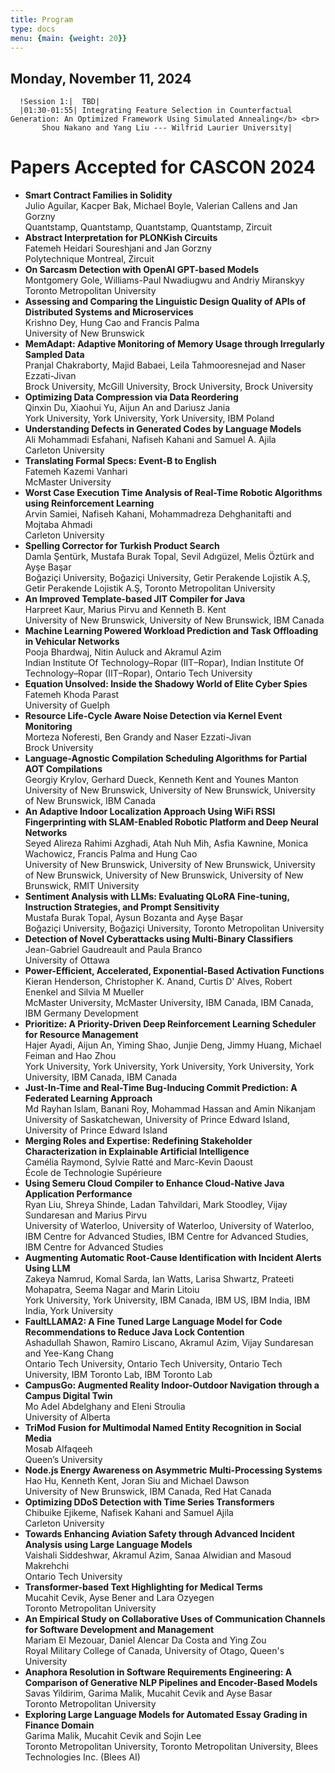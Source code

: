 ```yaml
---
title: Program 
type: docs
menu: {main: {weight: 20}}
---
```


<h2>Monday, November 11, 2024</h2>


      !Session 1:|  TBD|
      |01:30-01:55| Integrating Feature Selection in Counterfactual Generation: An Optimized Framework Using Simulated Annealing</b> <br>
		   Shou Nakano and Yang Liu --- Wilfrid Laurier University|
		   
<!--		   
	  </td>
    <tr>

	<tr>
      <td>01:55-02:20</td> 
	  <td> <b>Machine Learning-based Control of Dual-Sourcing Inventory Systems</b> <br>
           Davood Pirayesh Neghab, Shijie Li, Mucahit Cevik and M. I. M. Wahab --- Toronto Metropolitan University
	  </td>
    <tr>
	
	<tr>
      <td>02:20-02:45</td> 
	  <td> <b>Node.js Energy Awareness on Asymmetric Multi-Processing Systems</b> <br>
	       Hao Hu, Kenneth Kent, Joran Siu and Michael Dawson --- University of New Brunswick, IBM Canada, Red Hat Canada</li>
	  </td>
    <tr>
	
	<tr>
      <td>02:45-03:00</td> 
	  <td> <b>Overcoming COPD Care Barriers in Northern Ontario with AI -- A Perspective</b> <br>
           Aveen Ghahremani, Nikita Neveditsin, Adiva Siddiqui and Vijay Mago --- York University, Saint Mary’s University, York University, York University
	  </td>
    <tr>
	</tbody>
</table>
-->

<h1> Papers Accepted for CASCON 2024</h1>

<ul>
<li><b>Smart Contract Families in Solidity</b><br>	Julio Aguilar, Kacper Bak, Michael Boyle, Valerian Callens and Jan Gorzny<br>	Quantstamp, Quantstamp, Quantstamp, Quantstamp, Zircuit</li>
<li><b>Abstract Interpretation for PLONKish Circuits</b><br>	Fatemeh Heidari Soureshjani and Jan Gorzny<br>	Polytechnique Montreal, Zircuit</li>
<li><b>On Sarcasm Detection with OpenAI GPT-based Models</b><br>	Montgomery Gole, Williams-Paul Nwadiugwu and Andriy Miranskyy<br>	Toronto Metropolitan University</li>
<li><b>Assessing and Comparing the Linguistic Design Quality of APIs of Distributed Systems and Microservices</b><br>	Krishno Dey, Hung Cao and Francis Palma<br>	University of New Brunswick</li>
<li><b>MemAdapt: Adaptive Monitoring of Memory Usage through Irregularly Sampled Data</b><br>	Pranjal Chakraborty, Majid Babaei, Leila Tahmooresnejad and Naser Ezzati-Jivan<br>	Brock University, McGill University, Brock University, Brock University</li>
<li><b>Optimizing Data Compression via Data Reordering</b><br>	Qinxin Du, Xiaohui Yu, Aijun An and Dariusz Jania<br>	York University, York University, York University, IBM Poland</li>
<li><b>Understanding Defects in Generated Codes by Language Models</b><br>	Ali Mohammadi Esfahani, Nafiseh Kahani and Samuel A. Ajila<br>	Carleton University</li>

<li><b>Translating Formal Specs: Event-B to English</b><br>	Fatemeh Kazemi Vanhari<br>	McMaster University</li>
<li><b>Worst Case Execution Time Analysis of Real-Time Robotic Algorithms using Reinforcement Learning</b><br>	Arvin Samiei, Nafiseh Kahani, Mohammadreza Dehghanitafti and Mojtaba Ahmadi<br>	Carleton University</li>
<li><b>Spelling Corrector for Turkish Product Search</b><br>	Damla Şentürk, Mustafa Burak Topal, Sevil Adıgüzel, Melis Öztürk and Ayşe Başar<br>	Boğaziçi University, Boğaziçi University, Getir Perakende Lojistik A.Ş, Getir Perakende Lojistik A.Ş, Toronto Metropolitan University</li>
<li><b>An Improved Template-based JIT Compiler for Java</b><br>	Harpreet Kaur, Marius Pirvu and Kenneth B. Kent<br>	University of New Brunswick, University of New Brunswick, IBM Canada</li>
<li><b>Machine Learning Powered Workload Prediction and Task Offloading in Vehicular Networks</b><br>	Pooja Bhardwaj, Nitin Auluck and Akramul Azim<br>	Indian Institute Of Technology–Ropar (IIT–Ropar), Indian Institute Of Technology–Ropar (IIT–Ropar), Ontario Tech University </li>
<li><b>Equation Unsolved: Inside the Shadowy World of Elite Cyber Spies</b><br>	Fatemeh Khoda Parast<br>	University of Guelph</li>
<li><b>Resource Life-Cycle Aware Noise Detection via Kernel Event Monitoring</b><br>	Morteza Noferesti, Ben Grandy and Naser Ezzati-Jivan<br>	Brock University</li>
<li><b>Language-Agnostic Compilation Scheduling Algorithms for Partial AOT Compilations</b><br>	Georgiy Krylov, Gerhard Dueck, Kenneth Kent and Younes Manton<br>	University of New Brunswick, University of New Brunswick, University of New Brunswick, IBM Canada</li>
<li><b>An Adaptive Indoor Localization Approach Using WiFi RSSI Fingerprinting with SLAM-Enabled Robotic Platform and Deep Neural Networks</b><br>	Seyed Alireza Rahimi Azghadi, Atah Nuh Mih, Asfia Kawnine, Monica Wachowicz, Francis Palma and Hung Cao<br>	University of New Brunswick, University of New Brunswick, University of New Brunswick, University of New Brunswick, University of New Brunswick, RMIT University</li>
<li><b>Sentiment Analysis with LLMs: Evaluating QLoRA Fine-tuning, Instruction Strategies, and Prompt Sensitivity</b><br>	Mustafa Burak Topal, Aysun Bozanta and Ayşe Başar<br>	Boğaziçi University, Boğaziçi University, Toronto Metropolitan University</li>
<li><b>Detection of Novel Cyberattacks using Multi-Binary Classifiers</b><br>	Jean-Gabriel Gaudreault and Paula Branco<br>	University of Ottawa</li>
<li><b>Power-Efficient, Accelerated, Exponential-Based Activation Functions</b><br>	Kieran Henderson, Christopher K. Anand, Curtis D' Alves, Robert Enenkel and Silvia M Mueller<br>	McMaster University, McMaster University, IBM Canada, IBM Canada, IBM Germany Development</li>
<li><b>Prioritize: A Priority-Driven Deep Reinforcement Learning Scheduler for Resource Management</b><br>	Hajer Ayadi, Aijun An, Yiming Shao, Junjie Deng, Jimmy Huang, Michael Feiman and Hao Zhou<br>	York University, York University, York University, York University, York University, IBM Canada, IBM Canada</li>
<li><b>Just-In-Time and Real-Time Bug-Inducing Commit Prediction: A Federated Learning Approach</b><br>	Md Rayhan Islam, Banani Roy, Mohammad Hassan and Amin Nikanjam<br>	University of Saskatchewan, University of Prince Edward Island, University of Prince Edward Island</li>
<li><b>Merging Roles and Expertise: Redefining Stakeholder Characterization in Explainable Artificial Intelligence</b><br>	Camélia Raymond, Sylvie Ratté and Marc-Kevin Daoust<br>	École de Technologie Supérieure</li>
<li><b>Using Semeru Cloud Compiler to Enhance Cloud-Native Java Application Performance</b><br>	Ryan Liu, Shreya Shinde, Ladan Tahvildari, Mark Stoodley, Vijay Sundaresan and Marius Pirvu<br>	University of Waterloo, University of Waterloo, University of Waterloo, IBM Centre for Advanced Studies, IBM Centre for Advanced Studies, IBM Centre for Advanced Studies</li>
<li><b>Augmenting Automatic Root-Cause Identification with Incident Alerts Using LLM</b><br>	Zakeya Namrud, Komal Sarda, Ian Watts, Larisa Shwartz, Prateeti Mohapatra, Seema Nagar and Marin Litoiu<br>	York University, York University, IBM Canada, IBM US, IBM India, IBM India, York University</li>
<li><b>FaultLLAMA2: A Fine Tuned Large Language Model for Code Recommendations to Reduce Java Lock Contention</b><br>	Ashadullah Shawon, Ramiro Liscano, Akramul Azim, Vijay Sundaresan and Yee-Kang Chang<br>	Ontario Tech University, Ontario Tech University, Ontario Tech University, IBM Toronto Lab, IBM Toronto Lab</li>
<li><b>CampusGo: Augmented Reality Indoor-Outdoor Navigation through a Campus Digital Twin</b><br>	Mo Adel Abdelghany and Eleni Stroulia<br>	University of Alberta</li>
<li><b>TriMod Fusion for Multimodal Named Entity Recognition in Social Media</b><br>	Mosab Alfaqeeh<br>	Queen’s University</li>
<li><b>Node.js Energy Awareness on Asymmetric Multi-Processing Systems</b><br>	Hao Hu, Kenneth Kent, Joran Siu and Michael Dawson <br> University of New Brunswick, IBM Canada, Red Hat Canada</li>

<li><b>Optimizing DDoS Detection with Time Series Transformers</b><br>	Chibuike Ejikeme, Nafisek Kahani and Samuel Ajila<br>	Carleton University</li>
<li><b>Towards Enhancing Aviation Safety through Advanced Incident Analysis using Large Language Models</b><br>	Vaishali Siddeshwar, Akramul Azim, Sanaa Alwidian and Masoud Makrehchi<br>	Ontario Tech University</li>
<li><b>Transformer-based Text Highlighting for Medical Terms</b><br>	Mucahit Cevik, Ayse Bener and Lara Ozyegen<br>	Toronto Metropolitan University</li>
<li><b>An Empirical Study on Collaborative Uses of Communication Channels for Software Development and Management</b><br>	Mariam El Mezouar, Daniel Alencar Da Costa and Ying Zou<br>	Royal Military College of Canada, University of Otago, Queen's University</li>
<li><b>Anaphora Resolution in Software Requirements Engineering: A Comparison of Generative NLP Pipelines and Encoder-Based Models</b><br>	Savas Yildirim, Garima Malik, Mucahit Cevik and Ayse Basar<br>	Toronto Metropolitan University</li>

<li><b>Exploring Large Language Models for Automated Essay Grading in Finance Domain</b><br>	Garima Malik, Mucahit Cevik and Sojin Lee<br>	Toronto Metropolitan University, Toronto Metropolitan University, Blees Technologies Inc. (Blees AI)</li>
</ul>
